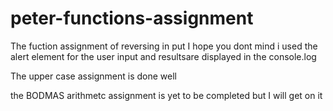 # peter-functions-assignment
The fuction assignment of reversing in put I hope you dont mind i used the alert element for the user input and resultsare displayed in the console.log

The upper case assignment is done well

the BODMAS arithmetc assignment is yet to be completed but I will get on it

